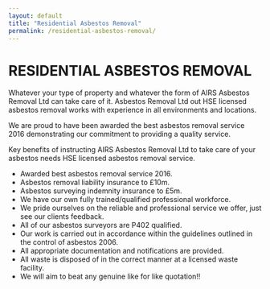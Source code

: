 ```yaml
---
layout: default
title: "Residential Asbestos Removal"
permalink: /residential-asbestos-removal/
---
```


# RESIDENTIAL ASBESTOS REMOVAL
Whatever your type of property and whatever the form of AIRS Asbestos Removal Ltd can take care of it. Asbestos Removal Ltd out HSE licensed asbestos removal works with experience in all environments and locations.
 
We are proud to have been awarded the best asbestos removal service 2016 demonstrating our commitment to providing a quality service. 

Key benefits of instructing AIRS Asbestos Removal Ltd to take care of your asbestos needs
HSE licensed asbestos removal service.

- Awarded best asbestos removal service 2016.
- Asbestos removal liability insurance to £10m.
- Asbestos surveying indemnity insurance to £5m.
- We have our own fully trained/qualified professional workforce.
- We pride ourselves on the reliable and professional service we offer, just see our clients feedback.
- All of our asbestos surveyors are P402 qualified.
- Our work is carried out in accordance within the guidelines outlined in the control of asbestos 2006.
- All appropriate documentation and notifications are provided.
- All waste is disposed of in the correct manner at a licensed waste facility.
- We will aim to beat any genuine like for like quotation!!